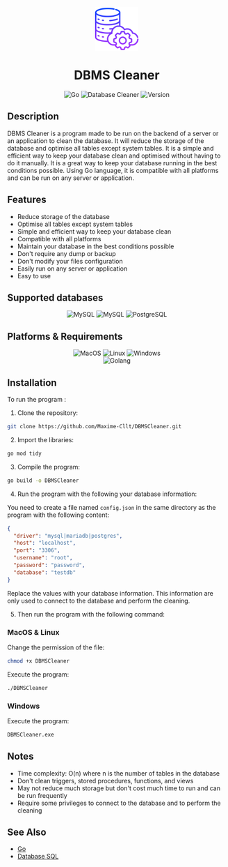 <div align=center>
<img src="/assets/dbcleaner.png" width="100px" height="100px"  alt="DBCleaner" align="center" />
<h1>DBMS Cleaner</h1>
</div>


<div align="center">
    <img src="https://img.shields.io/badge/Go-00ADD8?style=for-the-badge&logo=go&logoColor=white" alt="Go" />
    <img src="https://img.shields.io/badge/Database-Cleaner-53a863?style=for-the-badge" alt="Database Cleaner" />
    <img src="https://img.shields.io/badge/Version-1.0.0-informational?style=for-the-badge" alt="Version" />
</div>

## Description

DBMS Cleaner is a program made to be run on the backend of a server or an application to clean the database. It will
reduce
the storage of the database and optimise all tables except system tables. It is a simple and efficient way to keep your
database clean and optimised without having to do it manually. It is a great way to keep your database running in the
best
conditions possible. Using Go language, it is compatible with all platforms and can be run on any server or application.


## Features

<ul>
<li>Reduce storage of the database</li>
<li>Optimise all tables except system tables</li>
<li>Simple and efficient way to keep your database clean</li>
<li>Compatible with all platforms</li>
<li>Maintain your database in the best conditions possible</li>
<li>Don't require any dump or backup</li>
<li>Don't modify your files configuration</li>
<li>Easily run on any server or application</li>
<li>Easy to use</li>
</ul>


## Supported databases

<div align=center>

![MySQL](https://img.shields.io/badge/MySQL-00758F?style=for-the-badge&logo=mysql&logoColor=white)
![MySQL](https://img.shields.io/badge/MariaDB-003545?style=for-the-badge&logo=mariadb&logoColor=white)
![PostgreSQL](https://img.shields.io/badge/PostgreSQL-336791?style=for-the-badge&logo=postgresql&logoColor=white)

</div>

## Platforms & Requirements

<div align="center">
<img src="https://img.shields.io/badge/OS-MacOS-informational?style=flat&logo=apple&logoColor=white&color=53a863" alt="MacOS" />
<img src="https://img.shields.io/badge/OS-Linux-informational?style=flat&logo=linux&logoColor=white&color=53a863" alt="Linux" />
<img src="https://img.shields.io/badge/OS-Windows-informational?style=flat&logo=windows&logoColor=white&color=53a863" alt="Windows" />
</div>

<div align="center">
<img src="https://img.shields.io/badge/Golang-1.16-informational?style=flat&logo=go&logoColor=white&color=53a863" alt="Golang" />
</div>

## Installation

To run the program :

1. Clone the repository:

```bash
git clone https://github.com/Maxime-Cllt/DBMSCleaner.git
```

2. Import the libraries:

```bash
go mod tidy
```

3. Compile the program:

```bash
go build -o DBMSCleaner
```

4. Run the program with the following your database information:

You need to create a file named `config.json` in the same directory as the program with the following content:

```json
{
  "driver": "mysql|mariadb|postgres",
  "host": "localhost",
  "port": "3306",
  "username": "root",
  "password": "password",
  "database": "testdb"
}
```

Replace the values with your database information. This information are only used to connect to the database and
perform the cleaning.

5. Then run the program with the following command:

### MacOS & Linux

Change the permission of the file:

```bash
chmod +x DBMSCleaner
```

Execute the program:

```bash
./DBMSCleaner
```

### Windows

Execute the program:

```bash
DBMSCleaner.exe
```

## Notes

- Time complexity: O(n) where n is the number of tables in the database
- Don't clean triggers, stored procedures, functions, and views
- May not reduce much storage but don't cost much time to run and can be run frequently
- Require some privileges to connect to the database and to perform the cleaning

## See Also

<ul>

<li><a href="https://go.dev/">Go</a></li>
<li><a href="https://golang.org/pkg/database/sql/">Database SQL</a></li>
</ul>


